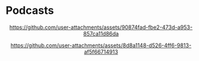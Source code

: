 # Podcasts

<div align="center">


https://github.com/user-attachments/assets/90874fad-fbe2-473d-a953-857ca11d86da




https://github.com/user-attachments/assets/8d8a1148-d526-4ff6-9813-af5f66714913






